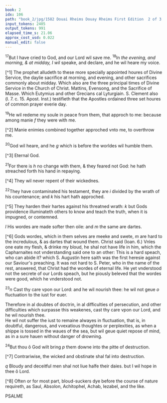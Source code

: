 ```yaml
---
book: 2
idx: 106
path: "book_2/jpg/1582 Douai Rheims Douay Rheims First Edition  2 of 3 1610 Old Testament.pdf-106.jpg"
input_tokens: 2405
output_tokens: 991
elapsed_time_s: 21.06
approx_cost_usd: 0.022
manual_edit: false
---
```

<sup>17</sup>But I have cried to God, and our Lord wil save me.
<sup>18</sup>In *the evening, and morning, & at midday, I wil* speake, and declare, and he wil heare my voice.

[^1] The prophet alludeth to these more specially appointed houres of Divine Service, the daylie sacrifice at morning, and evening, and other sacrifices commonly about midday. Which also are the three principal times of Divine Service in the Church of Christ. Mattins, Evensong, and the Sacrifice of Masse. Which Eutymius and other Grecians cal Lyturgiain. S. Clement also (l. 7. c. 15. Apost. Inst.) testifieth that the Apostles ordained three set houres of common prayer everie day.

<sup>19</sup>He wil redeme my soule in peace from them, that approch to me: because among manie *f* they were with me.

[^2] Manie enimies combined together approched vnto me, to overthrow me.

<sup>20</sup>God wil heare, and he *g* which is before the worldes wil humble them.

[^3] Eternal God.

<sup>21</sup>For there is *h* no change with them, & they feared not God: he hath streached forth his hand in repaying.

[^4] They wil never repent of their wickednes.

<sup>22</sup>They have contaminated his testament, they are *i* divided by the wrath of his countenance; and *k* his hart hath approched.

[^5] They harden their hartes against his threatned wrath: *k* but Gods providence illuminateth others to know and teach the truth, when it is impugned, or contemned.

*l* His wordes are made softer then oile: and *m* the same are dartes.

[^6] Gods wordes, which in them selves are meeke and swete, *m* are hard to the incredulous, & as dartes that wound them. Christ said (Ioan. 6.) Vnles one eate my flesh, & drinke my bloud, he shal not have life in him, which the Capharnaites not vnderstanding said one to an other: This is a hard speach, who can abide it? which S. Augustin here saith was the first heresie against our Saviour's preaching. It was not hard to S. Peter, who in the name of the rest, answered, that Christ had the wordes of eternal life. He yet vnderstood not the secrete of our Lords speach, but he piously beleved that the wordes were good, which he vnderstood not.

<sup>23</sup>*n* Cast thy care vpon our Lord: and he wil nourish thee: he wil not geue *o* fluctuation to the iust for euer.

<aside>Therefore in al doubtes of doctrin, in al difficulties of persecution, and other difficulties which surpasse this weakenes, cast thy care vpon our Lord, and he wil nourish thee.</aside>

<aside>He wil not suffer the iust to remaine alwayes in fluctuation, that is, in doubtful, dangerous, and vvexatious thoughtes or perplexities, as when a shippe is tossed in the waues of the sea, but wil geue quiet repose of mind, as in a sure hauen without danger of drowning.</aside>

<sup>24</sup>But thou ô God wilt bring *p* them downe into the pitte of destruction.

[^7] Contrariwise, the wicked and obstinate shal fal into destruction.

*q* Bloudy and deceitful men shal not liue halfe their daies. but I wil hope in thee ô Lord.

[^8] Often or for most part, bloud-suckers dye before the course of nature requireth, as Saul, Absolon, Achitophel, Achab, Iezabel, and the like.

PSALME